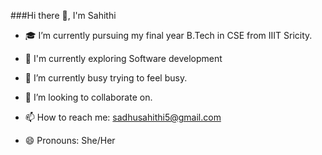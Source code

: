 ###Hi there 👋, I'm Sahithi 

- 🎓 I’m currently pursuing my final year B.Tech in CSE from IIIT Sricity.
  
- 🔭 I'm currently exploring Software development

- 🌱 I’m currently busy trying to feel busy.

- 👯 I’m looking to collaborate on.

- 📫 How to reach me: sadhusahithi5@gmail.com

- 😄 Pronouns: She/Her
